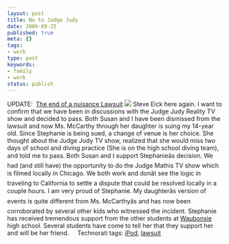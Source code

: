 ```yaml
--- 
layout: post
title: No to Judge Judy
date: 2006-09-25
published: true
meta: {}
tags: 
- work
type: post
keywords: 
- family
- work
status: publish
---
```





 

UPDATE:  [The end of a nuisance Lawsuit](http://blog.andyeick.com/2006/11/10/The+End+Of+A+Nuisance+Lawsuit.aspx) [![](http://blog.andyeick.com/content/binary/WindowsLiveWriter/NotoJudgeJudy_10A23/judgejudy717488_thumb.jpg)](http://blog.andyeick.com/content/binary/WindowsLiveWriter/NotoJudgeJudy_10A23/judgejudy7174882.jpg) Steve Eick here again. I want to confirm that we have been in discussions with the Judge Judy Reality TV show and decided to pass. Both Susan and I have been dismissed from the lawsuit and now Ms. McCarthy through her daughter is suing my 14-year old. Since Stephanie is being sued, a change of venue is her choice. She thought about the Judge Judy TV show, realized that she would miss two days of school and diving practice (She is on the high school diving team), and told me to pass. Both Susan and I support Stephanieâs decision. We had (and still have) the opportunity to do the Judge Mathis TV show which is filmed locally in Chicago. We both work and donât see the logic in traveling to California to settle a dispute that could be resolved locally in a couple hours.  I am very proud of Stephanie. My daughterâs version of events is quite different from Ms. McCarthyâs and has now been corroborated by several other kids who witnessed the incident. Stephanie has received tremendous support from the other students at [Waubonsie](http://wvhs.ipsd.org/) high school. Several students have come to tell her that they support her and will be her friend.      Technorati tags: [iPod](http://technorati.com/tags/iPod), [lawsuit](http://technorati.com/tags/lawsuit)

